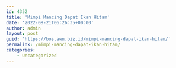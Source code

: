 ```yaml
---
id: 4352
title: 'Mimpi Mancing Dapat Ikan Hitam'
date: '2022-08-21T06:26:35+00:00'
author: admin
layout: post
guid: 'https://bos.awn.biz.id/mimpi-mancing-dapat-ikan-hitam/'
permalink: /mimpi-mancing-dapat-ikan-hitam/
categories:
    - Uncategorized
---
```


